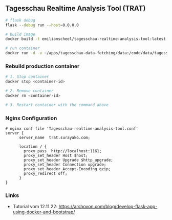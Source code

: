 ## Tagesschau Realtime Analysis Tool (TRAT)

```sh
# flask debug
flask --debug run --host=0.0.0.0

# build image
docker build -t emilianscheel/tagesschau-realtime-analysis-tool:latest .

# run container
docker run -d -v ~/apps/tagesschau-data-fetching/data:/code/data/tagesschau-data-fetching --name Tagesschau-realtime-analysis-tool-container -p 1161:5000 Tagesschau-realtime-analysis-tool
```

### Rebuild production container

```sh
# 1. Stop container
docker stop <container-id>

# 2. Remove container
docker rm <container-id>

# 3. Restart container with the command above
```

### Nginx Configuration

```
# nginx conf file 'Tagesschau-realtime-analysis-tool.conf'
server {
      server_name  trat.surayako.com;

      location / {
        proxy_pass  http://localhost:1161;
        proxy_set_header Host $host;
        proxy_set_header Upgrade $http_upgrade;
        proxy_set_header Connection upgrade;
        proxy_set_header Accept-Encoding gzip;
        proxy_redirect off;
      }
}
```

### Links

- Tutorial vom 12.11.22: https://arshovon.com/blog/develop-flask-app-using-docker-and-bootstrap/
